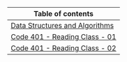 Table of  contents                                                                                                      | 
-----------------------------------------------------------------------------------------------------------------------|
[Data Structures and Algorithms](./DataStructuresAlgo.md)|
[Code 401 - Reading Class - 01](./class01a.md) |
[Code 401 - Reading Class - 02](./class01b.md) |



